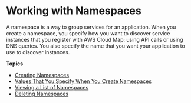 # Working with Namespaces<a name="working-with-namespaces"></a>

A namespace is a way to group services for an application\. When you create a namespace, you specify how you want to discover service instances that you register with AWS Cloud Map: using API calls or using DNS queries\. You also specify the name that you want your application to use to discover instances\.

**Topics**
+ [Creating Namespaces](creating-namespaces.md)
+ [Values That You Specify When You Create Namespaces](namespaces-values.md)
+ [Viewing a List of Namespaces](listing-namespaces.md)
+ [Deleting Namespaces](deleting-namespaces.md)